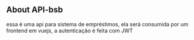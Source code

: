 
## About API-bsb

essa é uma api para sistema de empréstimos, ela será consumida por um frontend em vuejs, a autenticação é feita com JWT